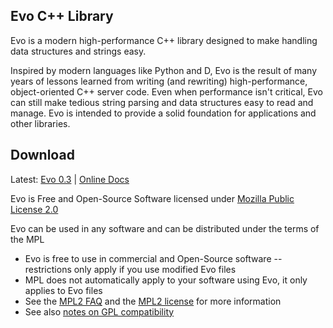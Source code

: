 Evo C++ Library
---------------

Evo is a modern high-performance C++ library designed to make handling data structures and 
strings easy.

Inspired by modern languages like Python and D, Evo is the result of many years of lessons
learned from writing (and rewriting) high-performance, object-oriented C++ server code.
Even when performance isn't critical, Evo can still make tedious string parsing and data
structures easy to read and manage. Evo is intended to provide a solid foundation for
applications and other libraries.

Download
--------

Latest: [Evo 0.3](https://github.com/jlctools/evo/raw/master/download/evo0.3.tar.gz) | [Online Docs](http://jlctools.github.io/evo/evo-0.3/html/index.html)

Evo is Free and Open-Source Software licensed under [Mozilla Public License 2.0](https://www.mozilla.org/en-US/MPL/2.0/)

Evo can be used in any software and can be distributed under the terms of the MPL
* Evo is free to use in commercial and Open-Source software -- restrictions only apply if you use modified Evo files
* MPL does not automatically apply to your software using Evo, it only applies to Evo files
* See the [MPL2 FAQ](https://www.mozilla.org/en-US/MPL/2.0/FAQ/) and the [MPL2 license](https://www.mozilla.org/en-US/MPL/2.0/) for more information
* See also [notes on GPL compatibility](https://www.gnu.org/licenses/license-list.en.html#MPL-2.0)
